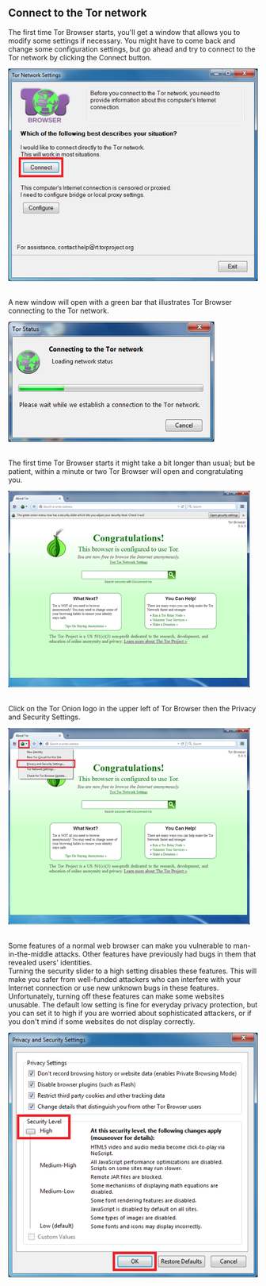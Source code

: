 ## Connect to the Tor network
The first time Tor Browser starts, you'll get a window that allows you to modify some settings if necessary. You might have to come back and change some configuration settings, but go ahead and try to connect to the Tor network by clicking the Connect button.

![](009e.png)

<br>
A new window will open with a green bar that illustrates Tor Browser connecting to the Tor network.

![](010.png)

<br>
The first time Tor Browser starts it might take a bit longer than usual; but be patient, within a minute or two Tor Browser will open and congratulating you.

![](12.png)

<br>
Click on the Tor Onion logo in the upper left of Tor Browser then the Privacy and Security Settings.

![](12e.png)

<br>
Some features of a normal web browser can make you vulnerable to man-in-the-middle attacks. Other features have previously had bugs in them that revealed users' identities.
<br>
Turning the security slider to a high setting disables these features. This will make you safer from well-funded attackers who can interfere with your Internet connection or use new unknown bugs in these features.
<br>
Unfortunately, turning off these features can make some websites unusable. The default low setting is fine for everyday privacy protection, but you can set it to high if you are worried about sophisticated attackers, or if you don't mind if some websites do not display correctly.

![](013e.png)
